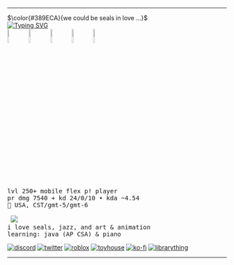 ***
$\color{#389ECA}{we could be seals in love ...}$\
<a href="https://git.io/typing-svg"><img src="https://readme-typing-svg.demolab.com?font=sans+serif&weight=500&size=22&duration=4000&pause=1000&color=389ECA&width=435&lines=.%CB%9A+%F0%9F%AB%A7%E2%80%82%CE%B5(++%E0%B1%BF+%3E%E2%A9%8A%3C)%E2%80%82%F0%9F%92%97%E2%80%82(%E2%80%A2%E2%A9%8A%E2%80%A2+%E3%81%A3)3%E2%80%82%F0%9F%AB%A7+%EF%BD%A1%CB%9A" alt="Typing SVG" /></a>\
<img width="9%" src="https://files.catbox.moe/okyffy.webp"> <img width="9%" src="https://files.catbox.moe/paiy38.webp"> <img width="9%" src="https://files.catbox.moe/rojafk.webp"> <img width="9%" src="https://files.catbox.moe/jlsrbp.webp"> <img width="9%" src="https://files.catbox.moe/yufj1i.webp">

    
<pre>
lvl 250+ mobile flex p! player
pr dmg 7540 + kd 24/0/10 • kda ~4.54 
📍 USA, CST/gmt-5/gmt-6

 <img src="https://files.catbox.moe/f1ggut.gif">
i love seals, jazz, and art & animation
learning: java (AP CSA) & piano
</pre>

[![discord](https://img.shields.io/badge/ringedyuki%20-%20%235865F2?style=plastic&logo=discord&logoColor=white)](https://discord.com/channels/@me/1181405606029037652)
[![twitter](https://img.shields.io/badge/twitter%2Fx%20-%20%23404f57?style=plastic&logo=x&logoColor=white)](https://x.com/sealfan89)
[![roblox](https://img.shields.io/badge/roblox%20-%20%232d3640?style=plastic&logo=roblox&logoColor=white)](https://www.roblox.com/users/706276675/profile)
[![toyhouse](https://img.shields.io/badge/toyhouse%20-%20%23313333?style=plastic&logo=reverbnation&logoColor=white)](https://toyhou.se/sealharbors)
[![ko-fi](https://img.shields.io/badge/kofi%20-%20%23333333?style=plastic&logo=ko-fi&logoColor=white)](https://ko-fi.com/sealfan89)
[![librarything](https://img.shields.io/badge/librarything%20-%20%23614b41?style=plastic&logo=librarything&logoColor=white)](https://www.librarything.com/profile/sf89)

***
